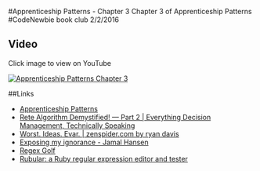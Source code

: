 #Apprenticeship Patterns - Chapter 3
Chapter 3 of Apprenticeship Patterns #CodeNewbie book club 2/2/2016
## Video
Click image to view on YouTube

[![Apprenticeship Patterns Chapter 3](http://img.youtube.com/vi/P3IERXuvOsc/0.jpg)](http://www.youtube.com/watch?v=P3IERXuvOsc)

##Links
* [Apprenticeship Patterns](http://chimera.labs.oreilly.com/books/1234000001813/ch03.html)
* [Rete Algorithm Demystified! — Part 2 | Everything Decision Management, Technically Speaking](https://techondec.wordpress.com/2011/03/14/rete-algorithm-demystified-part-2/)
* [
       Worst. Ideas. Evar. |  zenspider.com by ryan davis
    ](http://www.zenspider.com/presentations/2009-rubyconf.html)
* [Exposing my ignorance - Jamal Hansen](http://jamalhansen.com/exposing-my-ignorance.html)
* [ Regex Golf](http://regex.alf.nu/)
* [Rubular: a Ruby regular expression editor and tester](http://www.rubular.com/)
